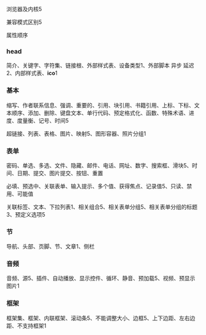 浏览器及内核5

兼容模式区别5

属性顺序

### head

简介、关键字、字符集、链接根、外部样式表、设备类型1、外部脚本 异步 延迟2、内部样式表、**ico**1

### 基本

缩写、作者联系信息、强调、重要的、引用、块引用、书籍引用、上标、下标、文本顺序、添加、删除、键盘文本、单行代码、预定格式化、函数、特殊术语、进度、度量衡、记号、时间5

超链接、列表、表格、图片、映射5、图形容器、照片分组1

### 表单

密码、单选、多选、文件、隐藏、邮件、电话、网址、数字、搜索框、滑块5、时间、日期、提交、图片提交、按钮、重置

必填、预选中、关联表单、输入提示、多个值、获得焦点、记录值5、只读、禁用、可能值

关联标签、文本、下拉列表1、相关组合5、相关表单分组5、相关表单分组的标题3、预定义选项5

### 节

导航、头部、页脚、节、文章1、侧栏

### 音频

音频、源5、插件、自动播放、显示控件、循环、静音、预加载5、视频、预显示图片1

### 框架

框架集、框架、内联框架、滚动条5、不能调整大小、边框5、上下边距、左右边距、不支持框架1
